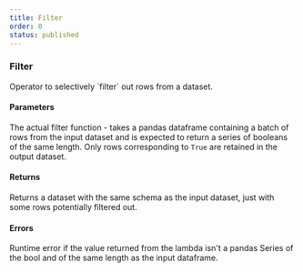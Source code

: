 ```yaml
---
title: Filter
order: 0
status: published
---
```


### Filter

<Divider>
<LeftSection>
Operator to selectively `filter` out rows from a dataset. 

#### Parameters
<Expandable title="func" type="Callable[pd.Dataframe, pd.Series[bool]]">

The actual filter function - takes a pandas dataframe containing a batch of rows 
from the input dataset and is expected to return a series of booleans of the 
same length. Only rows corresponding to `True` are retained in the output dataset.
</Expandable>

#### Returns
<Expandable type="Dataset">
Returns a dataset with the same schema as the input dataset, just with some rows
potentially filtered out.
</Expandable>


#### Errors
<Expandable title="Invalid series at runtime">
Runtime error if the value returned from the lambda isn't a pandas Series of
the bool and of the same length as the input dataframe.
</Expandable>

</LeftSection>

<RightSection>
<pre snippet="api-reference/operators/filter#basic" status="success" 
   message="Filtering out rows where city is London" highlight="22">
</pre>
<pre snippet="api-reference/operators/filter#incorrect_type" status="error" 
   message="Runtime Error: Lambda returns str, not bool" highlight="21">
</pre>

</RightSection>

</Divider>
